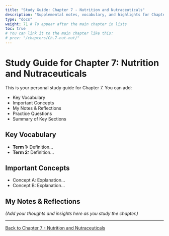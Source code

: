 ```yaml
---
title: "Study Guide: Chapter 7 - Nutrition and Nutraceuticals"
description: "Supplemental notes, vocabulary, and highlights for Chapter 7."
type: "docs"
weight: 71 # To appear after the main chapter in lists
toc: true
# You can link it to the main chapter like this:
# prev: "/chapters/Ch.7-nut-nut/"
---
```


# Study Guide for Chapter 7: Nutrition and Nutraceuticals

This is your personal study guide for Chapter 7. You can add:

- Key Vocabulary
- Important Concepts
- My Notes & Reflections
- Practice Questions
- Summary of Key Sections

## Key Vocabulary

- **Term 1:** Definition...
- **Term 2:** Definition...

## Important Concepts

- Concept A: Explanation...
- Concept B: Explanation...

## My Notes & Reflections

*(Add your thoughts and insights here as you study the chapter.)*

---

[Back to Chapter 7 - Nutrition and Nutraceuticals](/chapters/Ch.7-nut-nut/)
